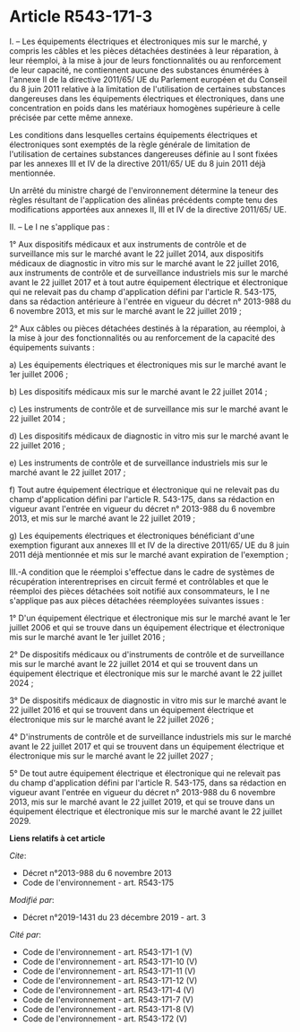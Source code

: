 # Article R543-171-3

I. – Les équipements électriques et électroniques mis sur le marché, y compris les câbles et les pièces détachées destinées à
leur réparation, à leur réemploi, à la mise à jour de leurs fonctionnalités ou au renforcement de leur capacité, ne
contiennent aucune des substances énumérées à l'annexe II de la directive 2011/65/ UE du Parlement européen et du Conseil du
8 juin 2011 relative à la limitation de l'utilisation de certaines substances dangereuses dans les équipements électriques et
électroniques, dans une concentration en poids dans les matériaux homogènes supérieure à celle précisée par cette même
annexe. 

Les conditions dans lesquelles certains équipements électriques et électroniques sont exemptés de la règle générale de
limitation de l'utilisation de certaines substances dangereuses définie au I sont fixées par les annexes III et IV de la
directive 2011/65/ UE du 8 juin 2011 déjà mentionnée. 

Un arrêté du ministre chargé de l'environnement détermine la teneur des règles résultant de l'application des alinéas
précédents compte tenu des modifications apportées aux annexes II, III et IV de la directive 2011/65/ UE. 

II. – Le I ne s'applique pas : 

1° Aux dispositifs médicaux et aux instruments de contrôle et de surveillance mis sur le marché avant le 22 juillet 2014, aux
dispositifs médicaux de diagnostic in vitro mis sur le marché avant le 22 juillet 2016, aux instruments de contrôle et de
surveillance industriels mis sur le marché avant le 22 juillet 2017 et à tout autre équipement électrique et électronique qui
ne relevait pas du champ d'application défini par l'article R. 543-175, dans sa rédaction antérieure à l'entrée en vigueur du
décret n° 2013-988 du 6 novembre 2013, et mis sur le marché avant le 22 juillet 2019 ; 

2° Aux câbles ou pièces détachées destinés à la réparation, au réemploi, à la mise à jour des fonctionnalités ou au
renforcement de la capacité des équipements suivants : 

a) Les équipements électriques et électroniques mis sur le marché avant le 1er juillet 2006 ; 

b) Les dispositifs médicaux mis sur le marché avant le 22 juillet 2014 ; 

c) Les instruments de contrôle et de surveillance mis sur le marché avant le 22 juillet 2014 ; 

d) Les dispositifs médicaux de diagnostic in vitro mis sur le marché avant le 22 juillet 2016 ; 

e) Les instruments de contrôle et de surveillance industriels mis sur le marché avant le 22 juillet 2017 ; 

f) Tout autre équipement électrique et électronique qui ne relevait pas du champ d'application défini par l'article R.
543-175, dans sa rédaction en vigueur avant l'entrée en vigueur du décret n° 2013-988 du 6 novembre 2013, et mis sur le
marché avant le 22 juillet 2019 ; 

g) Les équipements électriques et électroniques bénéficiant d'une exemption figurant aux annexes III et IV de la directive
2011/65/ UE du 8 juin 2011 déjà mentionnée et mis sur le marché avant expiration de l'exemption ; 

III.-A condition que le réemploi s'effectue dans le cadre de systèmes de récupération interentreprises en circuit fermé et
contrôlables et que le réemploi des pièces détachées soit notifié aux consommateurs, le I ne s'applique pas aux pièces
détachées réemployées suivantes issues : 

1° D'un équipement électrique et électronique mis sur le marché avant le 1er juillet 2006 et qui se trouve dans un équipement
électrique et électronique mis sur le marché avant le 1er juillet 2016 ; 

2° De dispositifs médicaux ou d'instruments de contrôle et de surveillance mis sur le marché avant le 22 juillet 2014 et qui
se trouvent dans un équipement électrique et électronique mis sur le marché avant le 22 juillet 2024 ; 

3° De dispositifs médicaux de diagnostic in vitro mis sur le marché avant le 22 juillet 2016 et qui se trouvent dans un
équipement électrique et électronique mis sur le marché avant le 22 juillet 2026 ; 

4° D'instruments de contrôle et de surveillance industriels mis sur le marché avant le 22 juillet 2017 et qui se trouvent
dans un équipement électrique et électronique mis sur le marché avant le 22 juillet 2027 ; 

5° De tout autre équipement électrique et électronique qui ne relevait pas du champ d'application défini par l'article R.
543-175, dans sa rédaction en vigueur avant l'entrée en vigueur du décret n° 2013-988 du 6 novembre 2013, mis sur le marché
avant le 22 juillet 2019, et qui se trouve dans un équipement électrique et électronique mis sur le marché avant le 22
juillet 2029.

**Liens relatifs à cet article**

_Cite_:

  - Décret n°2013-988 du 6 novembre 2013
  - Code de l'environnement - art. R543-175

_Modifié par_:

  - Décret n°2019-1431 du 23 décembre 2019 - art. 3

_Cité par_:

  - Code de l'environnement - art. R543-171-1 (V)
  - Code de l'environnement - art. R543-171-10 (V)
  - Code de l'environnement - art. R543-171-11 (V)
  - Code de l'environnement - art. R543-171-12 (V)
  - Code de l'environnement - art. R543-171-4 (V)
  - Code de l'environnement - art. R543-171-7 (V)
  - Code de l'environnement - art. R543-171-8 (V)
  - Code de l'environnement - art. R543-172 (V)
